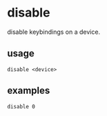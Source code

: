 # disable

disable keybindings on a device.

## usage

```
disable <device>
```

## examples

```
disable 0
```
